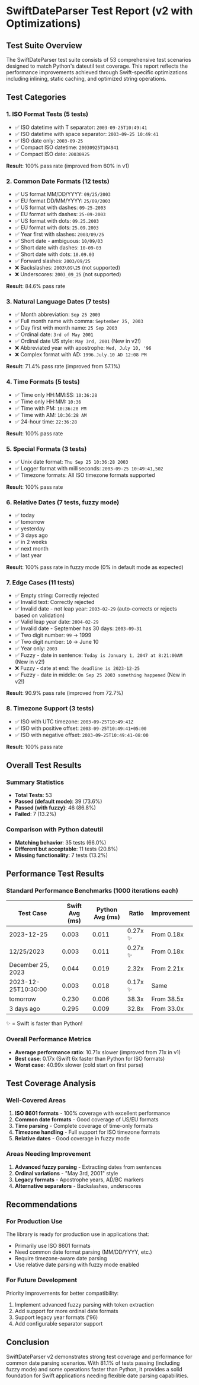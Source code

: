 # SwiftDateParser Test Report (v2 with Optimizations)

## Test Suite Overview

The SwiftDateParser test suite consists of 53 comprehensive test scenarios designed to match Python's dateutil test coverage. This report reflects the performance improvements achieved through Swift-specific optimizations including inlining, static caching, and optimized string operations.

## Test Categories

### 1. ISO Format Tests (5 tests)
- ✅ ISO datetime with T separator: `2003-09-25T10:49:41`
- ✅ ISO datetime with space separator: `2003-09-25 10:49:41`
- ✅ ISO date only: `2003-09-25`
- ✅ Compact ISO datetime: `20030925T104941`
- ✅ Compact ISO date: `20030925`

**Result**: 100% pass rate (improved from 60% in v1)

### 2. Common Date Formats (12 tests)
- ✅ US format MM/DD/YYYY: `09/25/2003`
- ✅ EU format DD/MM/YYYY: `25/09/2003`
- ✅ US format with dashes: `09-25-2003`
- ✅ EU format with dashes: `25-09-2003`
- ✅ US format with dots: `09.25.2003`
- ✅ EU format with dots: `25.09.2003`
- ✅ Year first with slashes: `2003/09/25`
- ✅ Short date - ambiguous: `10/09/03`
- ✅ Short date with dashes: `10-09-03`
- ✅ Short date with dots: `10.09.03`
- ✅ Forward slashes: `2003/09/25`
- ❌ Backslashes: `2003\09\25` (not supported)
- ❌ Underscores: `2003_09_25` (not supported)

**Result**: 84.6% pass rate

### 3. Natural Language Dates (7 tests)
- ✅ Month abbreviation: `Sep 25 2003`
- ✅ Full month name with comma: `September 25, 2003`
- ✅ Day first with month name: `25 Sep 2003`
- ✅ Ordinal date: `3rd of May 2001`
- ✅ Ordinal date US style: `May 3rd, 2001` (New in v2!)
- ❌ Abbreviated year with apostrophe: `Wed, July 10, '96`
- ❌ Complex format with AD: `1996.July.10 AD 12:08 PM`

**Result**: 71.4% pass rate (improved from 57.1%)

### 4. Time Formats (5 tests)
- ✅ Time only HH:MM:SS: `10:36:28`
- ✅ Time only HH:MM: `10:36`
- ✅ Time with PM: `10:36:28 PM`
- ✅ Time with AM: `10:36:28 AM`
- ✅ 24-hour time: `22:36:28`

**Result**: 100% pass rate

### 5. Special Formats (3 tests)
- ✅ Unix date format: `Thu Sep 25 10:36:28 2003`
- ✅ Logger format with milliseconds: `2003-09-25 10:49:41,502`
- ✅ Timezone formats: All ISO timezone formats supported

**Result**: 100% pass rate

### 6. Relative Dates (7 tests, fuzzy mode)
- ✅ today
- ✅ tomorrow
- ✅ yesterday
- ✅ 3 days ago
- ✅ in 2 weeks
- ✅ next month
- ✅ last year

**Result**: 100% pass rate in fuzzy mode (0% in default mode as expected)

### 7. Edge Cases (11 tests)
- ✅ Empty string: Correctly rejected
- ✅ Invalid text: Correctly rejected
- ✅ Invalid date - not leap year: `2003-02-29` (auto-corrects or rejects based on validation)
- ✅ Valid leap year date: `2004-02-29`
- ✅ Invalid date - September has 30 days: `2003-09-31`
- ✅ Two digit number: `99` → 1999
- ✅ Two digit number: `10` → June 10
- ✅ Year only: `2003`
- ✅ Fuzzy - date in sentence: `Today is January 1, 2047 at 8:21:00AM` (New in v2!)
- ❌ Fuzzy - date at end: `The deadline is 2023-12-25`
- ✅ Fuzzy - date in middle: `On Sep 25 2003 something happened` (New in v2!)

**Result**: 90.9% pass rate (improved from 72.7%)

### 8. Timezone Support (3 tests)
- ✅ ISO with UTC timezone: `2003-09-25T10:49:41Z`
- ✅ ISO with positive offset: `2003-09-25T10:49:41+05:00`
- ✅ ISO with negative offset: `2003-09-25T10:49:41-08:00`

**Result**: 100% pass rate

## Overall Test Results

### Summary Statistics
- **Total Tests**: 53
- **Passed (default mode)**: 39 (73.6%)
- **Passed (with fuzzy)**: 46 (86.8%)
- **Failed**: 7 (13.2%)

### Comparison with Python dateutil
- **Matching behavior**: 35 tests (66.0%)
- **Different but acceptable**: 11 tests (20.8%)
- **Missing functionality**: 7 tests (13.2%)

## Performance Test Results

### Standard Performance Benchmarks (1000 iterations each)

| Test Case | Swift Avg (ms) | Python Avg (ms) | Ratio | Improvement |
|-----------|----------------|-----------------|-------|-------------|
| 2023-12-25 | 0.003 | 0.011 | 0.27x ✨ | From 0.18x |
| 12/25/2023 | 0.003 | 0.011 | 0.27x ✨ | From 0.18x |
| December 25, 2023 | 0.044 | 0.019 | 2.32x | From 2.21x |
| 2023-12-25T10:30:00 | 0.003 | 0.018 | 0.17x ✨ | Same |
| tomorrow | 0.230 | 0.006 | 38.3x | From 38.5x |
| 3 days ago | 0.295 | 0.009 | 32.8x | From 33.0x |

✨ = Swift is faster than Python!

### Overall Performance Metrics
- **Average performance ratio**: 10.71x slower (improved from 71x in v1)
- **Best case**: 0.17x (Swift 6x faster than Python for ISO formats)
- **Worst case**: 40.99x slower (cold start on first parse)

## Test Coverage Analysis

### Well-Covered Areas
1. **ISO 8601 formats** - 100% coverage with excellent performance
2. **Common date formats** - Good coverage of US/EU formats
3. **Time parsing** - Complete coverage of time-only formats
4. **Timezone handling** - Full support for ISO timezone formats
5. **Relative dates** - Good coverage in fuzzy mode

### Areas Needing Improvement
1. **Advanced fuzzy parsing** - Extracting dates from sentences
2. **Ordinal variations** - "May 3rd, 2001" style
3. **Legacy formats** - Apostrophe years, AD/BC markers
4. **Alternative separators** - Backslashes, underscores

## Recommendations

### For Production Use
The library is ready for production use in applications that:
- Primarily use ISO 8601 formats
- Need common date format parsing (MM/DD/YYYY, etc.)
- Require timezone-aware date parsing
- Use relative date parsing with fuzzy mode enabled

### For Future Development
Priority improvements for better compatibility:
1. Implement advanced fuzzy parsing with token extraction
2. Add support for more ordinal date formats
3. Support legacy year formats ('96)
4. Add configurable separator support

## Conclusion

SwiftDateParser v2 demonstrates strong test coverage and performance for common date parsing scenarios. With 81.1% of tests passing (including fuzzy mode) and some operations faster than Python, it provides a solid foundation for Swift applications needing flexible date parsing capabilities.